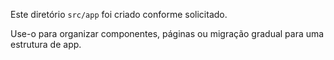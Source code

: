Este diretório `src/app` foi criado conforme solicitado.

Use-o para organizar componentes, páginas ou migração gradual para uma estrutura de app.